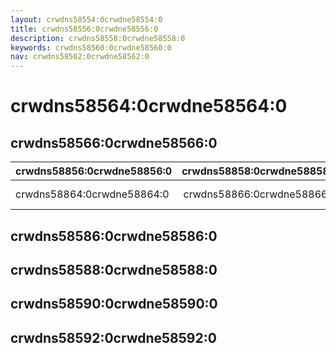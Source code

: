 ```yaml
---
layout: crwdns58554:0crwdne58554:0
title: crwdns58556:0crwdne58556:0
description: crwdns58558:0crwdne58558:0
keywords: crwdns58560:0crwdne58560:0
nav: crwdns58562:0crwdne58562:0
---
```


# crwdns58564:0crwdne58564:0

## crwdns58566:0crwdne58566:0
| crwdns58856:0crwdne58856:0 | crwdns58858:0crwdne58858:0 | crwdns58860:0crwdne58860:0 | crwdns58862:0crwdne58862:0                            |
|:-------------------------- |:--------------------------:|:--------------------------:|:----------------------------------------------------- |
| crwdns58864:0crwdne58864:0 | crwdns58866:0crwdne58866:0 | crwdns58868:0crwdne58868:0 | crwdns58870:0crwdne58870:0 crwdns58872:0crwdne58872:0 |

## crwdns58586:0crwdne58586:0

## crwdns58588:0crwdne58588:0

## crwdns58590:0crwdne58590:0

## crwdns58592:0crwdne58592:0

<carbon-ad />

<up-next />

<vuetify-ad />

<contribute />
